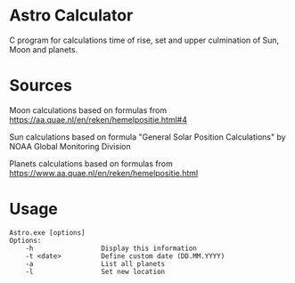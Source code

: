 # Astro Calculator
C program for calculations time of rise, set and upper culmination of Sun, Moon and planets.

# Sources
Moon calculations based on formulas from https://aa.quae.nl/en/reken/hemelpositie.html#4

Sun calculations based on formula "General Solar Position Calculations" by NOAA Global Monitoring Division

Planets calculations based on formulas from https://www.aa.quae.nl/en/reken/hemelpositie.html

# Usage 
```
Astro.exe [options]
Options:
    -h                 Display this information
    -t <date>          Define custom date (DD.MM.YYYY)
    -a                 List all planets
    -l                 Set new location
```
